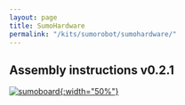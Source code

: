 ```yaml
---
layout: page
title: SumoHardware
permalink: "/kits/sumorobot/sumohardware/"
---
```


## Assembly instructions v0.2.1

[![sumoboard](https://cdn.hackaday.io/images/79381522087248734.jpg){:width="50%"}](/kits/sumorobot/sumohardware/v021)
